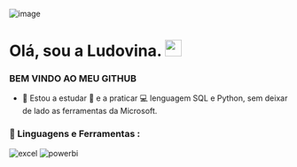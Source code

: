![image](https://github.com/lagmagalhaes/Ludovina-Magalhaes/assets/166879716/a809f4eb-eda9-405f-b376-988c54e1d1e4)
 
 <h1> <div id="header" align="left">
  Olá, sou a Ludovina.  
  <img src="https://media.giphy.com/media/hvRJCLFzcasrR4ia7z/giphy.gif" width="30px"/>
</h1> 

### BEM VINDO AO MEU GITHUB
  
  * 🌱 Estou a estudar :blue_book: e a praticar :computer: lenguagem SQL e Python, sem deixar de lado as ferramentas da Microsoft. 
   
 ###  🚀 Linguagens e Ferramentas :
<div id="header" align="left">
    <img src="https://img.shields.io/badge/Microsoft_Excel-217346?style=for-the-badge&logo=microsoft-excel&logoColor=white" alt="excel"/>
  </a>
 <img src="https://img.shields.io/badge/Power_BI-FFBE00?style=for-the-badge&logo=Power-BI&logoColor=white" alt="powerbi"/>
  </a>
  
</div>
